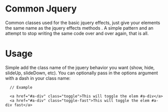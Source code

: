 Common Jquery
=============

Common classes used for the basic jquery effects, just give your elements the same name as the jquery effects methods . A simple pattern and an attempt to stop writing the same code over and over again, that is all.

Usage
=====

Simple add the class name of the jquery behavior you want (show, hide, slideUp, slideDown, etc). You can optionally pass in the options argument with a dash in your class name:

      // Example
      
      <a href="#a-div" class="toggle">This will toggle the elem #a-div</a> 
      <a href="#a-div" class="toggle-fast">This will toggle the elem #a-div fast</a> 
      

